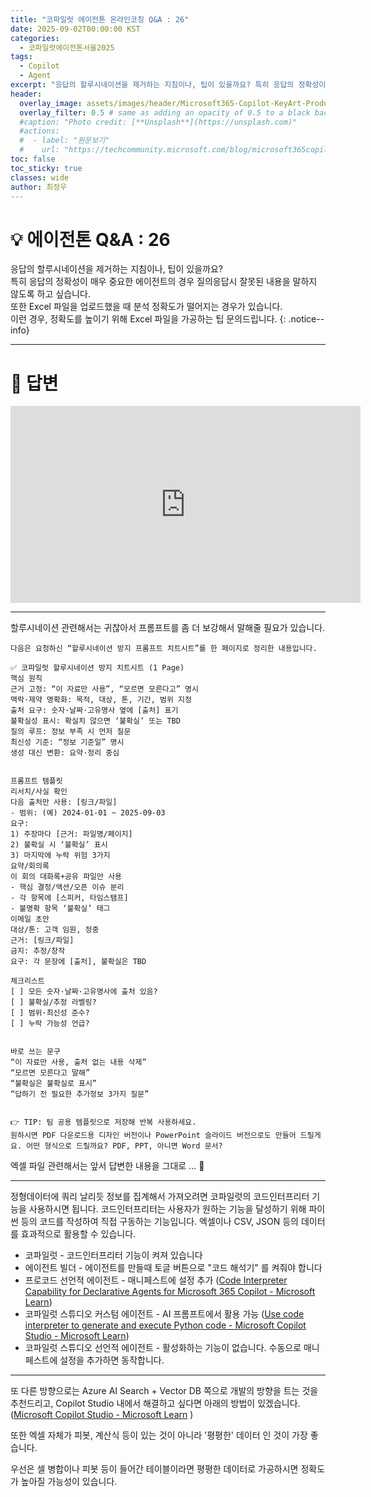 ```yaml
---
title: "코파일럿 에이전톤 온라인코칭 Q&A : 26"
date: 2025-09-02T00:00:00 KST
categories:
  - 코파일럿에이전톤서울2025
tags:
  - Copilot
  - Agent
excerpt: "응답의 할루시네이션을 제거하는 지침이나, 팁이 있을까요? 특히 응답의 정확성이 매우 중요한 에이전트의 경우 질의응답시 잘못된 내용을 말하지 않도록 하고 싶습니다. 또한 Excel 파일을 업로드했을 때 분석 정확도가 떨어지는 경우가 있습니다. 이런 경우, 정확도를 높이기 위해 Excel 파일을 가공하는 팁 문의드립니다. "
header:
  overlay_image: assets/images/header/Microsoft365-Copilot-KeyArt-Productivity-6K-01.png
  overlay_filter: 0.5 # same as adding an opacity of 0.5 to a black background
  #caption: "Photo credit: [**Unsplash**](https://unsplash.com)"
  #actions:
  #  - label: "원문보기"
  #    url: "https://techcommunity.microsoft.com/blog/microsoft365copilotblog/what%E2%80%99s-new-in-microsoft-365-copilot--july-2025/4438253"
toc: false
toc_sticky: true
classes: wide
author: 최정우
---
```


# 💡 에이전톤 Q&A : 26

응답의 할루시네이션을 제거하는 지침이나, 팁이 있을까요?   
특히 응답의 정확성이 매우 중요한 에이전트의 경우 질의응답시 잘못된 내용을 말하지 않도록 하고 싶습니다.   
또한 Excel 파일을 업로드했을 때 분석 정확도가 떨어지는 경우가 있습니다.   
이런 경우, 정확도를 높이기 위해 Excel 파일을 가공하는 팁 문의드립니다. 
{: .notice--info}

---

# 📝 답변

<iframe width="560" height="315" src="https://www.youtube.com/embed/6CViXcFc4Tc?si=LR9n72omicpfCxRC&amp;start=589" title="YouTube video player" frameborder="0" allow="accelerometer; autoplay; clipboard-write; encrypted-media; gyroscope; picture-in-picture; web-share" referrerpolicy="strict-origin-when-cross-origin" allowfullscreen></iframe>

---

할루시네이션 관련해서는 귀찮아서 프롬프트를 좀 더 보강해서 말해줄 필요가 있습니다.

```
다음은 요청하신 “할루시네이션 방지 프롬프트 치트시트”를 한 페이지로 정리한 내용입니다.

✅ 코파일럿 할루시네이션 방지 치트시트 (1 Page)
핵심 원칙
근거 고정: “이 자료만 사용”, “모르면 모른다고” 명시
맥락·제약 명확화: 목적, 대상, 톤, 기간, 범위 지정
출처 요구: 숫자·날짜·고유명사 옆에 [출처] 표기
불확실성 표시: 확실치 않으면 ‘불확실’ 또는 TBD
질의 루프: 정보 부족 시 먼저 질문
최신성 기준: “정보 기준일” 명시
생성 대신 변환: 요약·정리 중심


프롬프트 템플릿
리서치/사실 확인
다음 출처만 사용: [링크/파일]
- 범위: (예) 2024-01-01 ~ 2025-09-03
요구:
1) 주장마다 [근거: 파일명/페이지]
2) 불확실 시 ‘불확실’ 표시
3) 마지막에 누락 위험 3가지
요약/회의록
이 회의 대화록+공유 파일만 사용
- 핵심 결정/액션/오픈 이슈 분리
- 각 항목에 [스피커, 타임스탬프]
- 불명확 항목 ‘불확실’ 태그
이메일 초안
대상/톤: 고객 임원, 정중
근거: [링크/파일]
금지: 추정/창작
요구: 각 문장에 [출처], 불확실은 TBD

체크리스트
[ ] 모든 숫자·날짜·고유명사에 출처 있음?
[ ] 불확실/추정 라벨링?
[ ] 범위·최신성 준수?
[ ] 누락 가능성 언급?


바로 쓰는 문구
“이 자료만 사용, 출처 없는 내용 삭제”
“모르면 모른다고 말해”
“불확실은 불확실로 표시”
“답하기 전 필요한 추가정보 3가지 질문”


👉 TIP: 팀 공용 템플릿으로 저장해 반복 사용하세요. 
원하시면 PDF 다운로드용 디자인 버전이나 PowerPoint 슬라이드 버전으로도 만들어 드릴게요. 어떤 형식으로 드릴까요? PDF, PPT, 아니면 Word 문서?
```


엑셀 파일 관련해서는 앞서 답변한 내용을 그대로 ... 🙂

---

정형데이터에 쿼리 날리듯 정보를 집계해서 가져오려면 코파일럿의 코드인터프리터 기능을 사용하시면 됩니다. 코드인터프리터는 사용자가 원하는 기능을 달성하기 위해 파이썬 등의 코드를 작성하여 직접 구동하는 기능입니다. 엑셀이나 CSV, JSON 등의 데이터를 효과적으로 활용할 수 있습니다.

- 코파일럿 - 코드인터프리터 기능이 켜져 있습니다
- 에이전트 빌더 - 에이전트를 만들때 토글 버튼으로 "코드 해석기" 를 켜줘야 합니다
- 프로코드 선언적 에이전트 - 매니페스트에 설정 추가 ([Code Interpreter Capability for Declarative Agents for Microsoft 365 Copilot - Microsoft Learn](https://learn.microsoft.com/en-us/microsoft-365-copilot/extensibility/code-interpreter))
- 코파일럿 스튜디오 커스텀 에이전트 - AI 프롬프트에서 활용 가능 ([Use code interpreter to generate and execute Python code - Microsoft Copilot Studio - Microsoft Learn](https://learn.microsoft.com/en-us/microsoft-copilot-studio/code-interpreter-for-prompts))
- 코파일럿 스튜디오 선언적 에이전트 - 활성화하는 기능이 없습니다. 수동으로 매니페스트에 설정을 추가하면 동작합니다.

---

또 다른 방향으로는 Azure AI Search + Vector DB 쪽으로 개발의 방향을 트는 것을 추천드리고, Copilot Studio 내에서 해결하고 싶다면 아래의 방법이 있겠습니다. ([Microsoft Copilot Studio - Microsoft Learn](https://learn.microsoft.com/en-us/microsoft-copilot-studio/knowledge-copilot-studio) )

또한 엑셀 자체가 피봇, 계산식 등이 있는 것이 아니라 '평평한' 데이터 인 것이 가장 좋습니다. 

우선은 셀 병합이나 피봇 등이 들어간 테이블이라면 평평한 데이터로 가공하시면 정확도가 높아질 가능성이 있습니다. 
